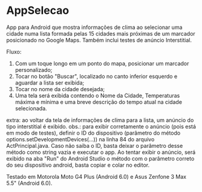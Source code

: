 # AppSelecao
App para Android que mostra informações de clima ao selecionar uma cidade numa lista formada pelas 15 cidades mais próximas de um marcador posicionado no Google Maps. Também inclui testes de anúncio Interstitial.

Fluxo:

1. Com um toque longo em um ponto do mapa, posicionar um marcador personalizado;
2. Tocar no botão "Buscar", localizado no canto inferior esquerdo e aguardar a lista ser exibida;
3. Tocar no nome da cidade desejada;
4. Uma tela será exibida contendo o Nome da Cidade, Temperaturas máxima e mínima e uma breve descrição do tempo atual na cidade selecionada.

extra: ao voltar da tela de informações de clima para a lista, um anúncio do tipo interstitial é exibido.
obs.: para exibir corretamente o anúncio (pois está em modo de testes), definir o ID do dispositivo (parâmetro do método options.setDevelopmentDevices(...)) na linha 84 do arquivo ActPrincipal.java. Caso não saiba o ID, basta deixar o parâmetro desse método como string vazia e executar o app. Ao tentar exibir o anúncio, será exibido na aba "Run" do Android Studio o método com o parâmetro correto do seu dispositivo android, basta copiar e colar no editor.

Testado em Motorola Moto G4 Plus (Android 6.0) e Asus Zenfone 3 Max 5.5" (Android 6.0).

